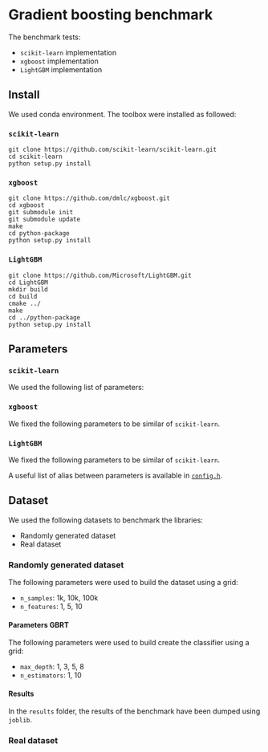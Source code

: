 # Gradient boosting benchmark

The benchmark tests:

* `scikit-learn` implementation
* `xgboost` implementation
* `LightGBM` implementation

## Install

We used conda environment. The toolbox were installed as followed:

### `scikit-learn`

```
git clone https://github.com/scikit-learn/scikit-learn.git
cd scikit-learn
python setup.py install
```

### `xgboost`

```
git clone https://github.com/dmlc/xgboost.git
cd xgboost
git submodule init
git submodule update
make
cd python-package
python setup.py install
```

### `LightGBM`

```
git clone https://github.com/Microsoft/LightGBM.git
cd LightGBM
mkdir build
cd build
cmake ../
make
cd ../python-package
python setup.py install
```

## Parameters

### `scikit-learn`

We used the following list of parameters:

### `xgboost`

We fixed the following parameters to be similar of `scikit-learn`.

### `LightGBM`

We fixed the following parameters to be similar of `scikit-learn`.

A useful list of alias between parameters is available in [`config.h`](https://github.com/Microsoft/LightGBM/blob/master/include/LightGBM/config.h#L316).

## Dataset

We used the following datasets to benchmark the libraries:

* Randomly generated dataset
* Real dataset

### Randomly generated dataset

The following parameters were used to build the dataset using a grid:

* `n_samples`: 1k, 10k, 100k
* `n_features`: 1, 5, 10

#### Parameters GBRT

The following parameters were used to build create the classifier using a grid:

* `max_depth`: 1, 3, 5, 8
* `n_estimators`: 1, 10

#### Results

In the `results` folder, the results of the benchmark have been dumped using `joblib`.

### Real dataset

